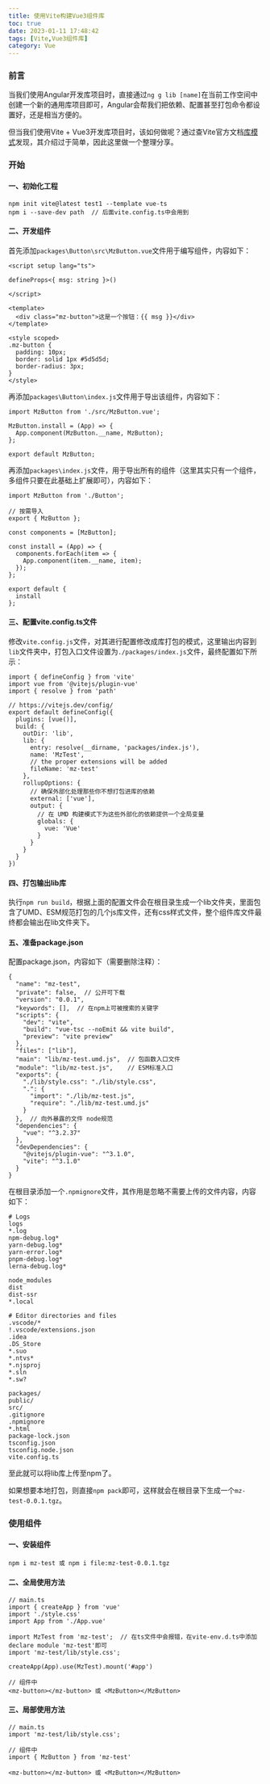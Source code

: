 ```yaml
---
title: 使用Vite构建Vue3组件库
toc: true
date: 2023-01-11 17:48:42
tags: [Vite,Vue3组件库]
category: Vue
---
```

### 前言

当我们使用Angular开发库项目时，直接通过`ng g lib [name]`在当前工作空间中创建一个新的通用库项目即可，Angular会帮我们把依赖、配置甚至打包命令都设置好，还是相当方便的。

但当我们使用Vite + Vue3开发库项目时，该如何做呢？通过查Vite官方文档[库模式](https://cn.vitejs.dev/guide/build.html#library-mode)发现，其介绍过于简单，因此这里做一个整理分享。

### 开始

#### 一、初始化工程

```
npm init vite@latest test1 --template vue-ts
npm i --save-dev path  // 后面vite.config.ts中会用到
```

#### 二、开发组件

首先添加`packages\Button\src\MzButton.vue`文件用于编写组件，内容如下：

```
<script setup lang="ts">

defineProps<{ msg: string }>()

</script>

<template>
  <div class="mz-button">这是一个按钮：{{ msg }}</div>
</template>

<style scoped>
.mz-button {
  padding: 10px;
  border: solid 1px #5d5d5d;
  border-radius: 3px;
}
</style>
```

再添加`packages\Button\index.js`文件用于导出该组件，内容如下：

```
import MzButton from './src/MzButton.vue';

MzButton.install = (App) => {
  App.component(MzButton.__name, MzButton);
};

export default MzButton;
```

再添加`packages\index.js`文件，用于导出所有的组件（这里其实只有一个组件，多组件只要在此基础上扩展即可），内容如下：

```
import MzButton from './Button';

// 按需导入
export { MzButton };

const components = [MzButton];

const install = (App) => {
  components.forEach(item => {
    App.component(item.__name, item);
  });
};

export default {
  install
};
```

#### 三、配置vite.config.ts文件

修改`vite.config.js`文件，对其进行配置修改成库打包的模式，这里输出内容到`lib`文件夹中，打包入口文件设置为`./packages/index.js`文件，最终配置如下所示：

```
import { defineConfig } from 'vite'
import vue from '@vitejs/plugin-vue'
import { resolve } from 'path'

// https://vitejs.dev/config/
export default defineConfig({
  plugins: [vue()],
  build: {
    outDir: 'lib',
    lib: {
      entry: resolve(__dirname, 'packages/index.js'),
      name: 'MzTest',
      // the proper extensions will be added
      fileName: 'mz-test'
    },
    rollupOptions: {
      // 确保外部化处理那些你不想打包进库的依赖
      external: ['vue'],
      output: {
        // 在 UMD 构建模式下为这些外部化的依赖提供一个全局变量
        globals: {
          vue: 'Vue'
        }
      }
    }
  }
})
```

#### 四、打包输出lib库

执行`npm run build`，根据上面的配置文件会在根目录生成一个lib文件夹，里面包含了UMD、ESM规范打包的几个js库文件，还有css样式文件，整个组件库文件最终都会输出在lib文件夹下。

#### 五、准备package.json

配置package.json，内容如下（需要删除注释）：

```
{
  "name": "mz-test",
  "private": false,  // 公开可下载
  "version": "0.0.1",
  "keywords": [],  // 在npm上可被搜索的关键字
  "scripts": {
    "dev": "vite",
    "build": "vue-tsc --noEmit && vite build",
    "preview": "vite preview"
  },
  "files": ["lib"],
  "main": "lib/mz-test.umd.js",  // 包函数入口文件
  "module": "lib/mz-test.js",    // ESM标准入口
  "exports": {
    "./lib/style.css": "./lib/style.css",
    ".": {
      "import": "./lib/mz-test.js",
      "require": "./lib/mz-test.umd.js"
    }
  },  // 向外暴露的文件 node规范
  "dependencies": {
    "vue": "^3.2.37"
  },
  "devDependencies": {
    "@vitejs/plugin-vue": "^3.1.0",
    "vite": "^3.1.0"
  }
}
```

在根目录添加一个`.npmignore`文件，其作用是忽略不需要上传的文件内容，内容如下：

```
# Logs
logs
*.log
npm-debug.log*
yarn-debug.log*
yarn-error.log*
pnpm-debug.log*
lerna-debug.log*

node_modules
dist
dist-ssr
*.local

# Editor directories and files
.vscode/*
!.vscode/extensions.json
.idea
.DS_Store
*.suo
*.ntvs*
*.njsproj
*.sln
*.sw?

packages/
public/
src/
.gitignore
.npmignore
*.html
package-lock.json
tsconfig.json
tsconfig.node.json
vite.config.ts
```

至此就可以将lib库上传至npm了。

如果想要本地打包，则直接`npm pack`即可，这样就会在根目录下生成一个`mz-test-0.0.1.tgz`。

### 使用组件

#### 一、安装组件

```
npm i mz-test 或 npm i file:mz-test-0.0.1.tgz
```

#### 二、全局使用方法

```
// main.ts
import { createApp } from 'vue'
import './style.css'
import App from './App.vue'

import MzTest from 'mz-test';  // 在ts文件中会报错，在vite-env.d.ts中添加declare module 'mz-test'即可
import 'mz-test/lib/style.css';

createApp(App).use(MzTest).mount('#app')

// 组件中
<mz-button></mz-button> 或 <MzButton></MzButton>
```

#### 三、局部使用方法

```
// main.ts
import 'mz-test/lib/style.css';

// 组件中
import { MzButton } from 'mz-test'

<mz-button></mz-button> 或 <MzButton></MzButton>
```